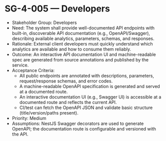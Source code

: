 # SG-4-005 — Developers

- Stakeholder Group: Developers
- Need: The system shall provide well-documented API endpoints with built-in, discoverable API documentation (e.g., OpenAPI/Swagger), describing available analytics, parameters, schemas, and responses.
- Rationale: External client developers must quickly understand which analytics are available and how to consume them reliably.
- Outcome: An interactive API documentation UI and machine-readable spec are generated from source annotations and published by the service.
- Acceptance Criteria:
  - All public endpoints are annotated with descriptions, parameters, request/response schemas, and error codes.
  - A machine-readable OpenAPI specification is generated and served at a documented route.
  - An interactive documentation UI (e.g., Swagger UI) is accessible at a documented route and reflects the current API.
  - CI/test can fetch the OpenAPI JSON and validate basic structure (title/version/paths present).
- Priority: Medium
- Assumptions: NestJS Swagger decorators are used to generate OpenAPI; the documentation route is configurable and versioned with the API.

